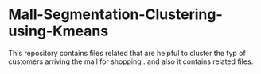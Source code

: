 # Mall-Segmentation-Clustering-using-Kmeans
This repository contains files related that are helpful to cluster the typ of customers arriving the mall for shopping . and also it  contains related files.
